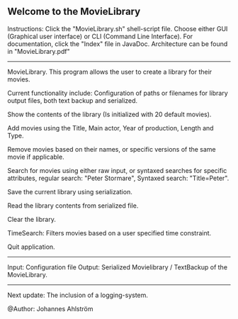Welcome to the MovieLibrary
----------------------------
Instructions:
Click the "MovieLibrary.sh" shell-script file.
Choose either GUI (Graphical user interface) or CLI (Command Line Interface).
For documentation, click the "Index" file in JavaDoc.
Architecture can be found in "MovieLibrary.pdf"

----------------------------
MovieLibrary.
This program allows the user to create a library for their movies.

Current functionality include:
Configuration of paths or filenames for library output files, both text backup and serialized.

Show the contents of the library (Is initialized with 20 default movies).

Add movies using the Title, Main actor, Year of production, Length and Type.

Remove movies based on their names, or specific versions of the same movie if applicable.

Search for movies using either raw input, or syntaxed searches for specific
attributes, regular search: "Peter Stormare", Syntaxed search: "Title=Peter".

Save the current library using serialization.

Read the library contents from serialized file.

Clear the library.

TimeSearch: Filters movies based on a user specified time constraint.

Quit application.

----------------------------
Input: Configuration file
Output: Serialized Movielibrary / TextBackup of the MovieLibrary.

----------------------------

Next update:
The inclusion of a logging-system.

@Author: Johannes Ahlström



